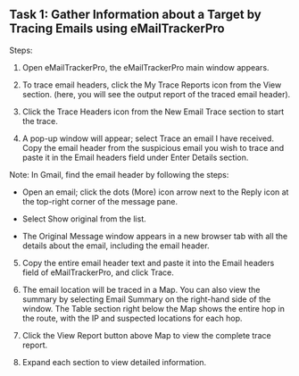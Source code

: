 
## **Task 1:** Gather Information about a Target by Tracing Emails using eMailTrackerPro


Steps:

1. Open eMailTrackerPro, the eMailTrackerPro main window appears.

2. To trace email headers, click the My Trace Reports icon from the View section. (here, you will see the output report of the traced email header).

3. Click the Trace Headers icon from the New Email Trace section to start the trace. 

4.  A pop-up window will appear; select Trace an email I have received. Copy the email header from the suspicious email you wish to trace and paste it in the Email headers field under Enter Details section.

Note: In Gmail, find the email header by following the steps: 

* Open an email; click the dots (More) icon arrow next to the Reply icon at the top-right corner of the message pane.

* Select Show original from the list.

* The Original Message window appears in a new browser tab with all the details about the email, including the email header.


5. Copy the entire email header text and paste it into the Email headers field of eMailTrackerPro, and click Trace.

6. The email location will be traced in a Map. You can also view the summary by selecting Email Summary on the right-hand side of the window. The Table section right below the Map shows the entire hop in the route, with the IP and suspected locations for each hop.

7. Click the View Report button above Map to view the complete trace report.

8. Expand each section to view detailed information.






